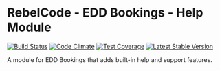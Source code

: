 # RebelCode - EDD Bookings - Help Module

[![Build Status](https://travis-ci.org/RebelCode/rcmod-eddbk-help.svg?branch=master)](https://travis-ci.org/RebelCode/rcmod-eddbk-help)
[![Code Climate](https://codeclimate.com/github/RebelCode/rcmod-eddbk-help/badges/gpa.svg)](https://codeclimate.com/github/RebelCode/rcmod-eddbk-help)
[![Test Coverage](https://codeclimate.com/github/RebelCode/rcmod-eddbk-help/badges/coverage.svg)](https://codeclimate.com/github/RebelCode/rcmod-eddbk-help/coverage)
[![Latest Stable Version](https://poser.pugx.org/rebelcode/rcmod-eddbk-help/version)](https://packagist.org/packages/rebelcode/rcmod-eddbk-help)

A module for EDD Bookings that adds built-in help and support features.
